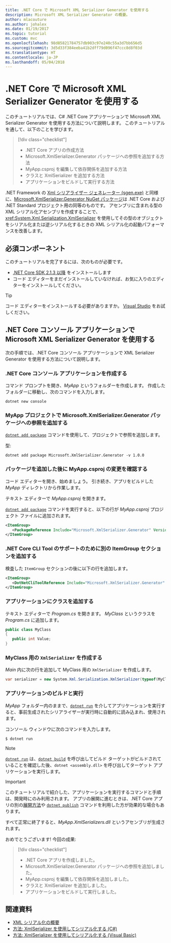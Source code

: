```yaml
---
title: .NET Core で Microsoft XML Serializer Generator を使用する
description: Microsoft XML Serializer Generator の概要。
author: mlacouture
ms.author: johalex
ms.date: 01/19/2017
ms.topic: tutorial
ms.custom: mvc
ms.openlocfilehash: 98d85821784757db903c97e240c55a3d7bb656d5
ms.sourcegitcommit: 3d5d33f384eeba41b2dff79d096f47ccc8d8f03d
ms.translationtype: HT
ms.contentlocale: ja-JP
ms.lasthandoff: 05/04/2018
---
```

# <a name="using-microsoft-xml-serializer-generator-on-net-core"></a>.NET Core で Microsoft XML Serializer Generator を使用する

このチュートリアルでは、C# .NET Core アプリケーションで Microsoft XML Serializer Generator を使用する方法について説明します。 このチュートリアルを通して、以下のことを学びます。

> [!div class="checklist"]
> * .NET Core アプリの作成方法
> * Microsoft.XmlSerializer.Generator パッケージへの参照を追加する方法
> * MyApp.csproj を編集して依存関係を追加する方法
> * クラスと XmlSerializer を追加する方法
> * アプリケーションをビルドして実行する方法 

.NET Framework の [Xml シリアライザー ジェネレーター (sgen.exe)](../../standard/serialization/xml-serializer-generator-tool-sgen-exe.md) と同様に、[Microsoft.XmlSerializer.Generator NuGet パッケージ](https://www.nuget.org/packages/Microsoft.XmlSerializer.Generator)は .NET Core および .NET Standard プロジェクト用の同等のものです。 アセンブリに含まれる型の XML シリアル化アセンブリを作成することで、<xref:System.Xml.Serialization.XmlSerializer> を使用してその型のオブジェクトをシリアル化または逆シリアル化するときの XML シリアル化の起動パフォーマンスを改善します。

## <a name="prerequisites"></a>必須コンポーネント

このチュートリアルを完了するには、次のものが必要です。

* [.NET Core SDK 2.1.3 以降](https://www.microsoft.com/net/download) をインストールします
* コード エディターをまだインストールしていなければ、お気に入りのエディターをインストールしてください。

> [!TIP]
> コード エディターをインストールする必要がありますか。 [Visual Studio](https://aka.ms/vsdownload?utm_source=mscom&utm_campaign=msdocs) をお試しください。
  
## <a name="use-microsoft-xml-serializer-generator-in-a-net-core-console-application"></a>.NET Core コンソール アプリケーションで Microsoft XML Serializer Generator を使用する 

次の手順では、.NET Core コンソール アプリケーションで XML Serializer Generator を使用する方法について説明します。

### <a name="create-a-net-core-console-application"></a>.NET Core コンソール アプリケーションを作成する

コマンド プロンプトを開き、*MyApp* というフォルダーを作成します。 作成したフォルダーに移動し、次のコマンドを入力します。

```console
dotnet new console
```

### <a name="add-a-reference-to-the-microsoftxmlserializergenerator-package-in-the-myapp-project"></a>MyApp プロジェクトで Microsoft.XmlSerializer.Generator パッケージへの参照を追加する

[`dotnet add package`](../tools//dotnet-add-package.md) コマンドを使用して、プロジェクトで参照を追加します。 

型:
 
 ```console
 dotnet add package Microsoft.XmlSerializer.Generator -v 1.0.0
 ```
 
### <a name="verify-changes-to-myappcsproj-after-adding-the-package"></a>パッケージを追加した後に MyApp.csproj の変更を確認する

コード エディターを開き、始めましょう。 引き続き、アプリをビルドした *MyApp* ディレクトリから作業します。

テキスト エディターで *MyApp.csproj* を開きます。

[`dotnet add package`](../tools//dotnet-add-package.md) コマンドを実行すると、以下の行が *MyApp.csproj* プロジェクト ファイルに追加されます。

 ```xml
 <ItemGroup>
    <PackageReference Include="Microsoft.XmlSerializer.Generator" Version="1.0.0" />
 </ItemGroup>
 ```
 
### <a name="add-another-itemgroup-section-for-net-core-cli-tool-support"></a>.NET Core CLI Tool のサポートのために別の ItemGroup セクションを追加する
 
 検査した `ItemGroup` セクションの後に以下の行を追加します。
 
 ```xml
 <ItemGroup>
    <DotNetCliToolReference Include="Microsoft.XmlSerializer.Generator" Version="1.0.0" />
 </ItemGroup>
 ```
 
### <a name="add-a-class-in-the-application"></a>アプリケーションにクラスを追加する

テキスト エディターで *Program.cs* を開きます。 *MyClass* というクラスを *Program.cs* に追加します。

```csharp
public class MyClass
{
   public int Value;
}
```

### <a name="create-an-xmlserializer-for-myclass"></a>MyClass 用の `XmlSerializer` を作成する

*Main* 内に次の行を追加して MyClass 用の `XmlSerializer` を作成します。

```csharp
var serializer = new System.Xml.Serialization.XmlSerializer(typeof(MyClass));
```

### <a name="build-and-run-the-application"></a>アプリケーションのビルドと実行

*MyApp* フォルダー内のままで、[`dotnet run`](../tools/dotnet-run.md) を介してアプリケーションを実行すると、事前生成されたシリアライザーが実行時に自動的に読み込まれ、使用されます。

コンソール ウィンドウに次のコマンドを入力します。

 ```console
 $ dotnet run
 ```
> [!NOTE]
> [`dotnet run`](../tools/dotnet-run.md) は、[`dotnet build`](../tools/dotnet-build.md) を呼び出してビルド ターゲットがビルドされていることを確認した後、`dotnet <assembly.dll>` を呼び出してターゲット アプリケーションを実行します。

> [!IMPORTANT]
> このチュートリアルで紹介した、アプリケーションを実行するコマンドと手順は、開発時にのみ利用されます。 アプリの展開に進むときは、.NET Core アプリの別の[展開方法](../deploying/index.md)や [`dotnet publish`](../tools/dotnet-publish.md) コマンドを利用した方が効果的な場合もあります。

すべて正常に終了すると、*MyApp.XmlSerializers.dll* というアセンブリが生成されます。 



おめでとうございます!  今回の成果:
> [!div class="checklist"]
> * .NET Core アプリを作成しました。
> * Microsoft.XmlSerializer.Generator パッケージへの参照を追加しました。
> * MyApp.csproj を編集して依存関係を追加しました。
> * クラスと XmlSerializer を追加しました。
> * アプリケーションをビルドして実行しました。 

## <a name="related-resources"></a>関連資料

* [XML シリアル化の概要](../../standard/serialization/introducing-xml-serialization.md)
* [方法: XmlSerializer を使用してシリアル化する (C#)](../../csharp/programming-guide/concepts/linq/how-to-serialize-using-xmlserializer.md)
* [方法: XmlSerializer を使用してシリアル化する (Visual Basic)](../../visual-basic/programming-guide/concepts/linq/how-to-serialize-using-xmlserializer.md)
